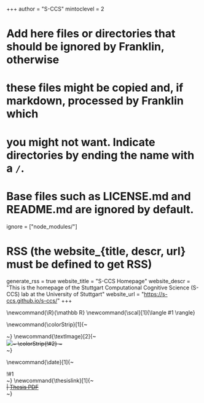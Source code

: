 <!--
Add here global page variables to use throughout your website.
-->
+++
author = "S-CCS"
mintoclevel = 2

# Add here files or directories that should be ignored by Franklin, otherwise
# these files might be copied and, if markdown, processed by Franklin which
# you might not want. Indicate directories by ending the name with a `/`.
# Base files such as LICENSE.md and README.md are ignored by default.
ignore = ["node_modules/"]

# RSS (the website_{title, descr, url} must be defined to get RSS)
generate_rss = true
website_title = "S-CCS Homepage"
website_descr = "This is the homepage of the Stuttgart Computational Cognitive Science (S-CCS) lab at the University of Stuttgart"
website_url   = "https://s-ccs.github.io/s-ccs/"
+++

<!--
Add here global latex commands to use throughout your pages.
-->
\newcommand{\R}{\mathbb R}
\newcommand{\scal}[1]{\langle #1 \rangle}

\newcommand{\colorStrip}[1]{~~~<div class="color-strip-!#1"></div>~~~}
\newcommand{\textImage}[2]{~~~<div class="text-image"><img src="/assets/!#1">~~~ \colorStrip{!#2} ~~~</div>~~~}

\newcommand{\date}[1]{~~~</a> </h1> <div class=date>!#1</div>~~~}
\newcommand{\thesislink}[1]{~~~<div class="thesis-link">| <a href=!#1>Thesis PDF</a></div>~~~}
